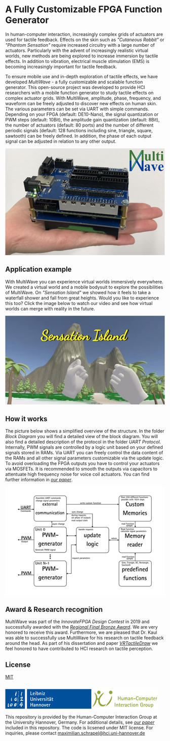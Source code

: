 
# A Fully Customizable FPGA Function Generator

In human-computer interaction, increasingly complex grids of actuators are used for tactile feedback. 
Effects on the skin such as *"Cutaneous Rabbit"* or *"Phantom Sensation"* require increased circuitry with a large number of actuators. 
Particularly with the advent of increasingly realistic virtual worlds, new methods are being explored to increase immersion by tactile effects. 
In addition to vibration, electrical muscle stimulation (EMS) is becoming increasingly important for tactile feedback.

To ensure mobile use and in-depth exploration of tactile effects, we have developed *MultiWave* - a fully customizable and scalable function generator. This open-source project was developed to provide HCI researchers with a mobile function generator to study tactile effects on complex actuator grids.  With MultiWave, amplitude, phase, frequency, and waveform can be freely adjusted to discover new effects on human skin. The various parameters can be set via UART with simple commands. Depending on your FPGA (default: DE10-Nano), the signal quantization or PWM steps (default: 10Bit), the amplitude gain quantization (default: 8Bit), the number of actuators (default: 80 ports) and the number of different periodic signals (default: 128 functions including sine, triangle, square, sawtooth) can be freely defined. In addition, the phase of each output signal can be adjusted in relation to any other output.

![MultiWave Prototype](/Images/Board_view.png)

## Application example

With MultiWave you can experience virtual worlds immersively everywhere. 
We created a virtual world and a mobile bodysuit to explore the possibilities of MultiWave. 
On *"Sensation Island"* we showed how it feels to take a waterfall shower and fall from great heights. 
Would you like to experience this too? Click the image below to watch our video and see how virtual worlds can merge with reality in the future.

[<img src="Images/MultiWaveVR.jpg">](https://www.youtube.com/watch?v=o4MZdf-5J6U "Video:  MultiWave: A Mobile Function Generator for Haptic Feedback in VR")

## How it works

The picture below shows a simplified overview of the structure. 
In the folder *Block Diagram* you will find a detailed view of the block diagram. 
You will also find a detailed description of the protocol in the folder *UART Protocol*.  
Internally, PWM signals are controlled by a logic unit based on your defined signals stored in RAMs. 
Via UART you can freely control the data content of the RAMs and all other signal parameters customizable via the update logic.  
To avoid overloading the FPGA outputs you have to control your actuators via MOSFETs. 
It is recommended to smooth the outputs via capacitors to attentuate high frequency noise for voice coil actuators. 
You can find further information in [*our paper*](MultiWave.pdf).

![Block Diagram](/Images/BSB_wave.png)

## Award & Research recognition

MultiWave was part of the _InnovateFPGA Design Contest_ in 2019 and successfully awarded with the [*Regional Final Bronze Award*](https://www.hci.uni-hannover.de/de/institut/news-und-events/news/aktuelles-detailansicht/news/regional-final-bronze-award-at-innovatefpga-2019). 
We are very honored to receive this award. Furthermore, we are pleased that Dr. Kaul was able to successfully use MultiWave for his research on tactile feedback around the head. 
As part of his dissertation and paper [*VRTactileDraw*](https://link.springer.com/chapter/10.1007/978-3-030-85607-6_15) we feel honored to have contributed to HCI research on tactile perception.


## License
[MIT](https://choosealicense.com/licenses/mit/)

##
![HCI Group](/Images/Institute.png)

This repository is provided by the Human-Computer Interaction Group at the University Hannover, Germany. For additional details, see [*our paper*](MultiWave.pdf) included in this repository. 
The code is licsened under MIT license. For inquiries, please contact maximilian.schrapel@hci.uni-hannover.de


